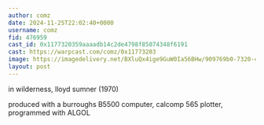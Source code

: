 ```yaml
---
author: comz
date: 2024-11-25T22:02:40+0000
username: comz
fid: 476959
cast_id: 0x1177320359aaaadb14c2de4798f85074348f6191
cast: https://warpcast.com/comz/0x11773203
image: https://imagedelivery.net/BXluQx4ige9GuW0Ia56BHw/909769b0-7320-43e9-cafc-13f8fb306200/original
layout: post
---
```

in wilderness, lloyd sumner (1970)  
  
produced with a burroughs B5500 computer, calcomp 565 plotter, programmed with ALGOL  

<img src='https://imagedelivery.net/BXluQx4ige9GuW0Ia56BHw/909769b0-7320-43e9-cafc-13f8fb306200/original' alt='' referrerpolicy='no-referrer'/>